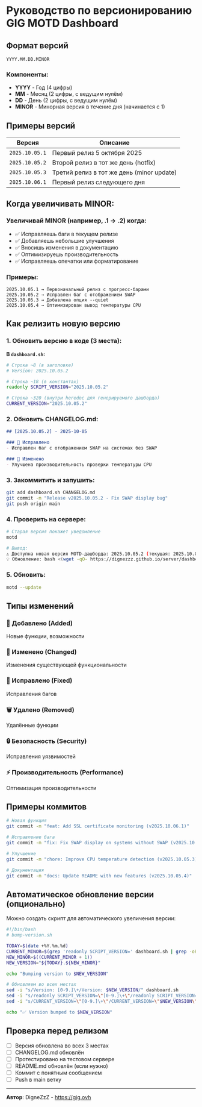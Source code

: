 # Руководство по версионированию GIG MOTD Dashboard

## Формат версий

```
YYYY.MM.DD.MINOR
```

### Компоненты:

- **YYYY** - Год (4 цифры)
- **MM** - Месяц (2 цифры, с ведущим нулём)
- **DD** - День (2 цифры, с ведущим нулём)
- **MINOR** - Минорная версия в течение дня (начинается с 1)

## Примеры версий

| Версия | Описание |
|--------|----------|
| `2025.10.05.1` | Первый релиз 5 октября 2025 |
| `2025.10.05.2` | Второй релиз в тот же день (hotfix) |
| `2025.10.05.3` | Третий релиз в тот же день (minor update) |
| `2025.10.06.1` | Первый релиз следующего дня |

## Когда увеличивать MINOR:

### Увеличивай MINOR (например, .1 → .2) когда:
- ✅ Исправляешь баги в текущем релизе
- ✅ Добавляешь небольшие улучшения
- ✅ Вносишь изменения в документацию
- ✅ Оптимизируешь производительность
- ✅ Исправляешь опечатки или форматирование

### Примеры:
```
2025.10.05.1 → Первоначальный релиз с прогресс-барами
2025.10.05.2 → Исправлен баг с отображением SWAP
2025.10.05.3 → Добавлена опция --quiet
2025.10.05.4 → Оптимизирован вывод температуры CPU
```

## Как релизить новую версию

### 1. Обновить версию в коде (3 места):

**В `dashboard.sh`:**

```bash
# Строка ~8 (в заголовке)
# Version: 2025.10.05.2

# Строка ~18 (в константах)
readonly SCRIPT_VERSION="2025.10.05.2"

# Строка ~320 (внутри heredoc для генерируемого дашборда)
CURRENT_VERSION="2025.10.05.2"
```

### 2. Обновить CHANGELOG.md:

```markdown
## [2025.10.05.2] - 2025-10-05

### 🐛 Исправлено
- Исправлен баг с отображением SWAP на системах без SWAP

### 🔧 Изменено
- Улучшена производительность проверки температуры CPU
```

### 3. Закоммитить и запушить:

```bash
git add dashboard.sh CHANGELOG.md
git commit -m "Release v2025.10.05.2 - Fix SWAP display bug"
git push origin main
```

### 4. Проверить на сервере:

```bash
# Старая версия покажет уведомление
motd

# Вывод:
⚠️ Доступна новая версия MOTD-дашборда: 2025.10.05.2 (текущая: 2025.10.05.1)
💡 Обновление: bash <(wget -qO- https://dignezzz.github.io/server/dashboard.sh) --force
```

### 5. Обновить:

```bash
motd --update
```

## Типы изменений

### 🎨 Добавлено (Added)
Новые функции, возможности

### 🔧 Изменено (Changed)
Изменения существующей функциональности

### 🐛 Исправлено (Fixed)
Исправления багов

### 🗑️ Удалено (Removed)
Удалённые функции

### 🔒 Безопасность (Security)
Исправления уязвимостей

### ⚡ Производительность (Performance)
Оптимизация производительности

## Примеры коммитов

```bash
# Новая функция
git commit -m "feat: Add SSL certificate monitoring (v2025.10.06.1)"

# Исправление бага
git commit -m "fix: Fix SWAP display on systems without SWAP (v2025.10.05.2)"

# Улучшение
git commit -m "chore: Improve CPU temperature detection (v2025.10.05.3)"

# Документация
git commit -m "docs: Update README with new features (v2025.10.05.4)"
```

## Автоматическое обновление версии (опционально)

Можно создать скрипт для автоматического увеличения версии:

```bash
#!/bin/bash
# bump-version.sh

TODAY=$(date +%Y.%m.%d)
CURRENT_MINOR=$(grep 'readonly SCRIPT_VERSION=' dashboard.sh | grep -oP '\d+$')
NEW_MINOR=$((CURRENT_MINOR + 1))
NEW_VERSION="${TODAY}.${NEW_MINOR}"

echo "Bumping version to $NEW_VERSION"

# Обновляем во всех местах
sed -i "s/Version: [0-9.]\+/Version: $NEW_VERSION/" dashboard.sh
sed -i "s/readonly SCRIPT_VERSION=\"[0-9.]\+\"/readonly SCRIPT_VERSION=\"$NEW_VERSION\"/" dashboard.sh
sed -i "s/CURRENT_VERSION=\"[0-9.]\+\"/CURRENT_VERSION=\"$NEW_VERSION\"/" dashboard.sh

echo "✅ Version bumped to $NEW_VERSION"
```

## Проверка перед релизом

- [ ] Версия обновлена во всех 3 местах
- [ ] CHANGELOG.md обновлён
- [ ] Протестировано на тестовом сервере
- [ ] README.md обновлён (если нужно)
- [ ] Коммит с понятным сообщением
- [ ] Push в main ветку

---

**Автор**: DigneZzZ - https://gig.ovh
